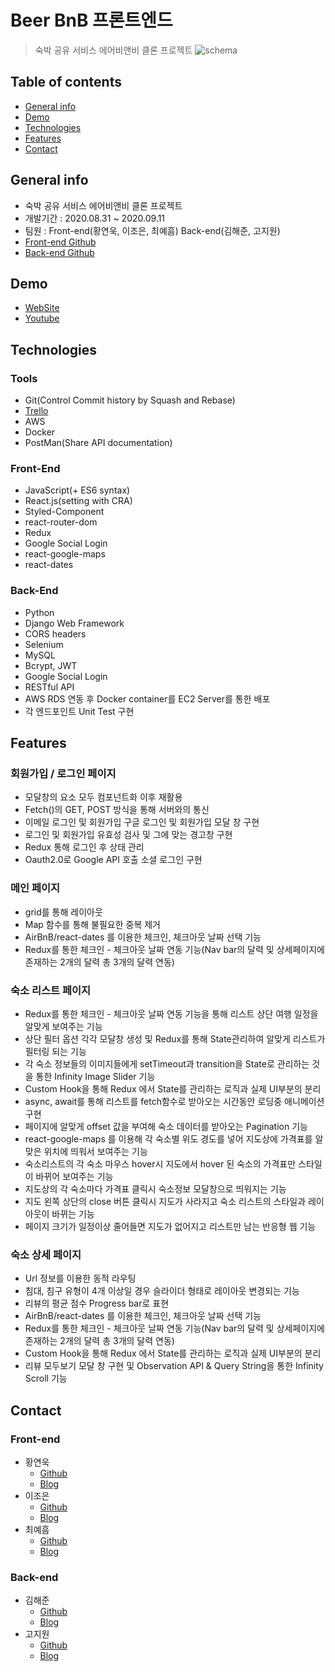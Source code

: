 # Beer BnB 프론트엔드

> 숙박 공유 서비스 에어비앤비 클론 프로젝트
> ![schema](https://user-images.githubusercontent.com/54208214/93005168-71652480-f589-11ea-9b5c-3a3645df2628.png)

## Table of contents

- [General info](#general-info)
- [Demo](#demo)
- [Technologies](#technologies)
- [Features](#features)
- [Contact](#contact)

## General info

- 숙박 공유 서비스 에어비앤비 클론 프로젝트
- 개발기간 : 2020.08.31 ~ 2020.09.11
- 팀원 : Front-end(황연욱, 이조은, 최예흠) Back-end(김해준, 고지원)
- [Front-end Github](https://github.com/wecode-bootcamp-korea/11-BeerBnB-frontend)
- [Back-end Github](https://github.com/wecode-bootcamp-korea/11-BeerBnB-backend)

## Demo

- [WebSite](http://13.58.71.103)
- [Youtube](https://youtu.be/qarYlUGYmAc)

## Technologies

### Tools

- Git(Control Commit history by Squash and Rebase)
- [Trello](https://trello.com/b/LtTyYYHK/beer-bnb)
- AWS
- Docker
- PostMan(Share API documentation)

### Front-End

- JavaScript(+ ES6 syntax)
- React.js(setting with CRA)
- Styled-Component
- react-router-dom
- Redux
- Google Social Login
- react-google-maps
- react-dates

### Back-End

- Python
- Django Web Framework
- CORS headers
- Selenium
- MySQL
- Bcrypt, JWT
- Google Social Login
- RESTful API
- AWS RDS 연동 후 Docker container를 EC2 Server를 통한 배포
- 각 엔드포인트 Unit Test 구현

## Features

### 회원가입 / 로그인 페이지

- 모달창의 요소 모두 컴포넌트화 이후 재활용
- Fetch()의 GET, POST 방식을 통해 서버와의 통신
- 이메일 로그인 및 회원가입 구글 로그인 및 회원가입 모달 창 구현
- 로그인 및 회원가입 유효성 검사 및 그에 맞는 경고창 구현
- Redux 통해 로그인 후 상태 관리
- Oauth2.0로 Google API 호출 소셜 로그인 구현

### 메인 페이지

- grid를 통해 레이아웃
- Map 함수를 통해 불필요한 중복 제거
- AirBnB/react-dates 를 이용한 체크인, 체크아웃 날짜 선택 기능
- Redux를 통한 체크인 - 체크아웃 날짜 연동 기능(Nav bar의 달력 및 상세페이지에 존재하는 2개의 달력 총 3개의 달력 연동)

### 숙소 리스트 페이지

- Redux를 통한 체크인 - 체크아웃 날짜 연동 기능을 통해 리스트 상단 여행 일정을 알맞게 보여주는 기능
- 상단 필터 옵션 각각 모달창 생성 및 Redux를 통해 State관리하여 알맞게 리스트가 필터링 되는 기능
- 각 숙소 정보들의 이미지들에게 setTimeout과 transition을 State로 관리하는 것을 통한 Infinity Image Slider 기능
- Custom Hook을 통해 Redux 에서 State를 관리하는 로직과 실제 UI부분의 분리
- async, await를 통해 리스트를 fetch함수로 받아오는 시간동안 로딩중 애니메이션 구현
- 페이지에 알맞게 offset 값을 부여해 숙소 데이터를 받아오는 Pagination 기능
- react-google-maps 를 이용해 각 숙소별 위도 경도를 넣어 지도상에 가격표를 알맞은 위치에 띄워서 보여주는 기능
- 숙소리스트의 각 숙소 마우스 hover시 지도에서 hover 된 숙소의 가격표만 스타일이 바뀌어 보여주는 기능
- 지도상의 각 숙소마다 가격표 클릭시 숙소정보 모달창으로 띄워지는 기능
- 지도 왼쪽 상단의 close 버튼 클릭시 지도가 사라지고 숙소 리스트의 스타일과 레이아웃이 바뀌는 기능
- 페이지 크기가 일정이상 줄어들면 지도가 없어지고 리스트만 남는 반응형 웹 기능

### 숙소 상세 페이지

- Url 정보를 이용한 동적 라우팅
- 침대, 침구 유형이 4개 이상일 경우 슬라이더 형태로 레이아웃 변경되는 기능
- 리뷰의 평균 점수 Progress bar로 표현
- AirBnB/react-dates 를 이용한 체크인, 체크아웃 날짜 선택 기능
- Redux를 통한 체크인 - 체크아웃 날짜 연동 기능(Nav bar의 달력 및 상세페이지에 존재하는 2개의 달력 총 3개의 달력 연동)
- Custom Hook을 통해 Redux 에서 State를 관리하는 로직과 실제 UI부분의 분리
- 리뷰 모두보기 모달 창 구현 및 Observation API & Query String을 통한 Infinity Scroll 기능

## Contact

### Front-end

- 황연욱
  - [Github](https://github.com/younuk23)
  - [Blog](https://velog.io/@younuk23)
- 이조은
  - [Github](https://github.com/jjo-niixx)
  - [Blog](https://velog.io/@jjo-niixx)
- 최예흠
  - [Github](https://github.com/cyheum)
  - [Blog](https://velog.io/@cyheum)

### Back-end

- 김해준
  - [Github](https://github.com/hj8853)
  - [Blog](https://velog.io/@hj8853)
- 고지원
  - [Github](https://github.com/Gxone)
  - [Blog](https://gxone.github.io)
